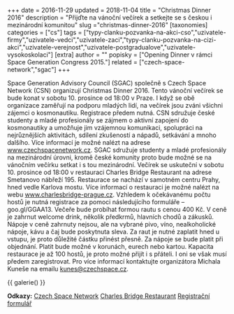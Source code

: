 +++
date = 2016-11-29
updated = 2018-11-04
title = "Christmas Dinner 2016"
description = "Přijďte na vánoční večírek a setkejte se s českou i mezinárodní komunitou"
slug ="christmas-dinner-2016"
[taxonomies]
categories = ["cs"]
tags = ["typy-clanku-pozvanka-na-akci-cso","uzivatele-firmy","uzivatele-vedci","uzivatele-zaci","typy-clanku-pozvanka-na-cizi-akci","uzivatele-verejnost","uzivatele-postgradualove","uzivatele-vysokoskolaci"]
[extra]
author = ""
popisky = ["Opening Dinner v rámci Space Generation Congress 2015."]
related = ["czech-space-network","sgac"]
+++

Space Generation Advisory Council (SGAC) společně s Czech Space Network (CSN) organizují Christmas Dinner 2016. Tento vánoční večírek se bude konat v sobotu 10. prosince od 18:00 v Praze. I když se obě organizace zaměřují na podporu mladých lidí, na večírek jsou zváni všichni zájemci o kosmonautiku. Registrace předem nutná. CSN sdružuje české studenty a mladé profesionály se zájmem o aktivní zapojení do kosmonautiky a umožňuje jim vzájemnou komunikaci, spolupráci na nejrůznějších aktivitách, sdílení zkušeností a nápadů, setkávání a mnoho dalšího. Více informací je možné nalézt na adrese www.czechspacenetwork.cz. SGAC sdružuje studenty a mladé profesionály na mezinárodní úrovni, kromě české komunity proto bude možné se na vánočním večírku setkat i s tou mezinárodní. Večírek se uskuteční v sobotu 10. prosince od 18:00 v restauraci Charles Bridge Restaurant na adrese Smetanovo nábřeží 195. Restaurace se nachází v samotném centru Prahy, hned vedle Karlova mostu. Více informací o restauraci je možné nalézt na webu www.charlesbridge-prague.cz. Vzhledem k očekávanému počtu hostů je nutná registrace za pomoci následujícího formuláře – goo.gl/GGAA13. Večeře bude probíhat formou rautu s cenou 400 Kč. V ceně je zahrnut welcome drink, několik předkrmů, hlavních chodů a zákusků. Nápoje v ceně zahrnuty nejsou, ale na vybrané pivo, víno, nealkoholické nápoje, kávu a čaj bude poskytnuta sleva. Za raut je nutné zaplatit hned u vstupu, je proto důležité částku přinést přesně. Za nápoje se bude platit při objednání. Platit bude možné v korunách, eurech nebo kartou. Kapacita restaurace je až 100 hostů, je proto možné přijít i s přáteli. I oni se však musí předem zaregistrovat. Pro více informací kontaktujte organizátora Michala Kuneše na emailu kunes@czechspace.cz.

{{ galerie() }}

**Odkazy:**
[Czech Space Network]
[Charles Bridge Restaurant]
[Registrační formulář]

[Czech Space Network]: http://www.czechspacenetwork.cz
[Charles Bridge Restaurant]: http://www.charlesbridge-prague.cz
[Registrační formulář]: http://goo.gl/GGAA13
